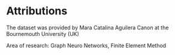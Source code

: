 
# Attributions

The dataset was provided by Mara Catalina Aguilera Canon
at the Bournemouth University (UK)

Area of research: Graph Neuro Networks, Finite Element Method
